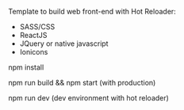 Template to build web front-end with Hot Reloader:
- SASS/CSS
- ReactJS
- JQuery or native javascript
- Ionicons

npm install

npm run build && npm start (with production)

npm run dev (dev environment with hot reloader)